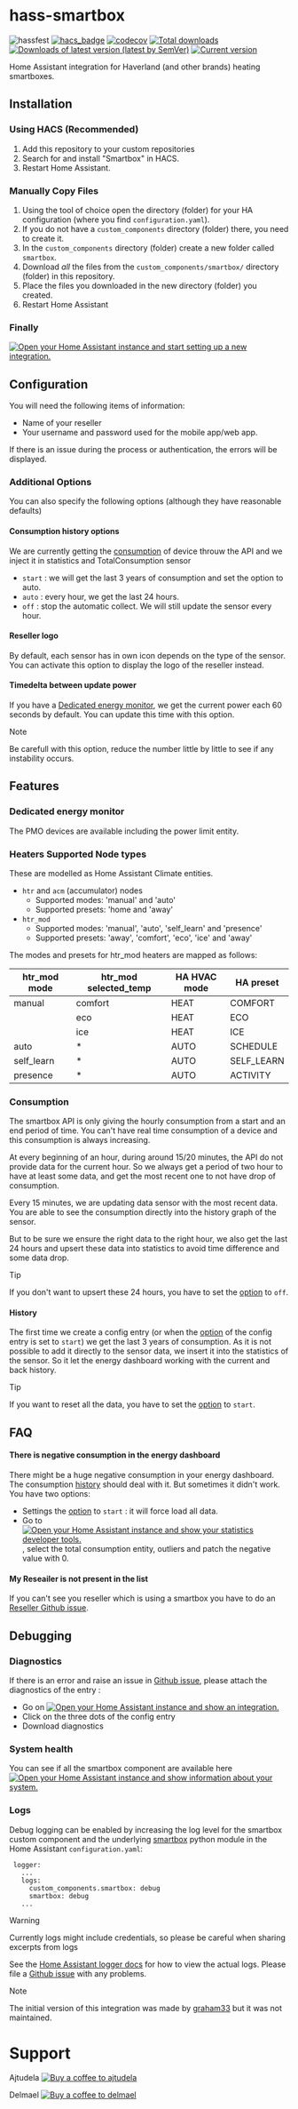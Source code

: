 # hass-smartbox
![hassfest](https://github.com/ajtudela/hass-smartbox/workflows/Validate%20with%20hassfest/badge.svg) [![hacs_badge](https://img.shields.io/badge/HACS-Custom-41BDF5.svg)](https://github.com/hacs/integration) [![codecov](https://codecov.io/gh/ajtudela/hass-smartbox/branch/main/graph/badge.svg?token=C6J448TUQ8)](https://codecov.io/gh/ajtudela/hass-smartbox) [![Total downloads](https://img.shields.io/github/downloads/ajtudela/hass-smartbox/total)](https://github.com/ajtudela/hass-smartbox/releases) [![Downloads of latest version (latest by SemVer)](https://img.shields.io/github/downloads/ajtudela/hass-smartbox/latest/total?sort=semver)](https://github.com/ajtudela/hass-smartbox/releases/latest) [![Current version](https://img.shields.io/github/v/release/ajtudela/hass-smartbox)](https://github.com/ajtudela/hass-smartbox/releases/latest)


Home Assistant integration for Haverland (and other brands) heating smartboxes.


## Installation

### Using HACS (Recommended)

1. Add this repository to your custom repositories
1. Search for and install "Smartbox" in HACS.
1. Restart Home Assistant.


### Manually Copy Files

1. Using the tool of choice open the directory (folder) for your HA configuration (where you find `configuration.yaml`).
1. If you do not have a `custom_components` directory (folder) there, you need to create it.
1. In the `custom_components` directory (folder) create a new folder called `smartbox`.
1. Download _all_ the files from the `custom_components/smartbox/` directory (folder) in this repository.
1. Place the files you downloaded in the new directory (folder) you created.
1. Restart Home Assistant


### Finally

[![Open your Home Assistant instance and start setting up a new integration.](https://my.home-assistant.io/badges/config_flow_start.svg)](https://my.home-assistant.io/redirect/config_flow_start/?domain=smartbox)


## Configuration

You will need the following items of information:
* Name of your reseller
* Your username and password used for the mobile app/web app.

If there is an issue during the process or authentication, the errors will be displayed.

### Additional Options
You can also specify the following options (although they have reasonable defaults)

#### Consumption history options
We are currently getting the [consumption](#consumption) of device throuw the API and we inject it in statistics and TotalConsumption sensor
* `start` : we will get the last 3 years of consumption and set the option to auto.
* `auto` : every hour, we get the last 24 hours.
* `off` : stop the automatic collect. We will still update the sensor every hour.

#### Reseller logo
By default, each sensor has in own icon depends on the type of the sensor.
You can activate this option to display the logo of the reseller instead.

#### Timedelta between update power
If you have a [Dedicated energy monitor](#dedicated-energy-monitor), we get the current power each 60 seconds by default.
You can update this time with this option.
> [!NOTE]
> Be carefull with this option, reduce the number little by little to see if any instability occurs.

## Features

### Dedicated energy monitor
The PMO devices are available including the power limit entity.

### Heaters Supported Node types
These are modelled as Home Assistant Climate entities.

* `htr` and `acm` (accumulator) nodes
  * Supported modes: 'manual' and 'auto'
  * Supported presets: 'home and 'away'
* `htr_mod`
  * Supported modes: 'manual', 'auto', 'self_learn' and 'presence'
  * Supported presets: 'away', 'comfort', 'eco', 'ice' and 'away'

The modes and presets for htr_mod heaters are mapped as follows:

| htr\_mod mode | htr\_mod selected_temp | HA HVAC mode | HA preset   |
|---------------|------------------------|--------------|-------------|
| manual        | comfort                | HEAT         | COMFORT     |
|               | eco                    | HEAT         | ECO         |
|               | ice                    | HEAT         | ICE         |
| auto          | *                      | AUTO         | SCHEDULE    |
| self\_learn   | *                      | AUTO         | SELF\_LEARN |
| presence      | *                      | AUTO         | ACTIVITY    |

### Consumption
The smartbox API is only giving the hourly consumption from a start and an end period of time.
You can't have real time consumption of a device and this consumption is always increasing.

At every beginning of an hour, during around 15/20 minutes, the API do not provide data for the current hour.
So we always get a period of two hour to have at least some data, and get the most recent one to not have drop of consumption.

Every 15 minutes, we are updating data sensor with the most recent data. You are able to see the consumption directly into the history graph of the sensor.

But to be sure we ensure the right data to the right hour, we also get the last 24 hours and upsert these data into statistics to avoid time difference and some data drop.
> [!TIP]
> If you don't want to upsert these 24 hours, you have to set the [option](#consumption-history-options) to `off`.

#### History
The first time we create a config entry (or when the [option](#consumption-history-options) of the config entry is set to `start`) we get the last 3 years of consumption.
As it is not possible to add it directly to the sensor data, we insert it into the statistics of the sensor.
So it let the energy dashboard working with the current and back history.


> [!TIP]
> If you want to reset all the data, you have to set the [option](#consumption-history-options) to `start`.

## FAQ
#### There is negative consumption in the energy dashboard
There might be a huge negative consumption in your energy dashboard. The consumption [history](#history) should deal with it. But sometimes it didn't work.
You have two options:
* Settings the [option](#consumption-history-options) to `start` : it will force load all data.
* Go to [![Open your Home Assistant instance and show your statistics developer tools.](https://my.home-assistant.io/badges/developer_statistics.svg)](https://my.home-assistant.io/redirect/developer_statistics/), select the total consumption entity, outliers and patch the negative value with 0.

#### My Reseailer is not present in the list
If you can't see you reseller which is using a smartbox you have to do an [Reseller Github issue].

## Debugging

### Diagnostics

If there is an error and raise an issue in [Github issue], please attach the diagnostics of the entry :
* Go on [![Open your Home Assistant instance and show an integration.](https://my.home-assistant.io/badges/integration.svg)](https://my.home-assistant.io/redirect/integration/?domain=smartbox)
* Click on the three dots of the config entry
* Download diagnostics

### System health

You can see if all the smartbox component are available here [![Open your Home Assistant instance and show information about your system.](https://my.home-assistant.io/badges/system_health.svg)](https://my.home-assistant.io/redirect/system_health/)

### Logs
Debug logging can be enabled by increasing the log level for the smartbox custom
component and the underlying [smartbox] python module in the Home Assistant
`configuration.yaml`:

```
 logger:
   ...
   logs:
     custom_components.smartbox: debug
     smartbox: debug
   ...
```

> [!WARNING]
> Currently logs might include credentials, so please be careful when
sharing excerpts from logs

See the [Home Assistant logger docs] for how to view the actual logs. Please
file a [Github issue] with any problems.


> [!NOTE]
> The initial version of this integration was made by [graham33](https://github.com/graham33) but it was not maintained.

# Support
Ajtudela [![Buy a coffee to ajtudela][buymeacoffee-shield]][buymeacoffee-ajtudela]

Delmael [![Buy a coffee to delmael][buymeacoffee-shield]][buymeacoffee-delmael]

[buymeacoffee-ajtudela]: https://www.buymeacoffee.com/ajtudela
[buymeacoffee-delmael]: https://www.buymeacoffee.com/delmael

[buymeacoffee-shield]: https://www.buymeacoffee.com/assets/img/custom_images/orange_img.png
[custom repository]: https://hacs.xyz/docs/faq/custom_repositories
[Github issue]: https://github.com/ajtudela/hass-smartbox/issues
[Reseller Github issue]: https://github.com/ajtudela/smartbox/issues/new?template=new-reseller.md
[Home Assistant integration docs]: https://developers.home-assistant.io/docs/creating_integration_file_structure/#where-home-assistant-looks-for-integrations
[Home Assistant logger docs]: https://www.home-assistant.io/integrations/logger/#viewing-logs
[Home Assistant secrets management]: https://www.home-assistant.io/docs/configuration/secrets/
[smartbox]: https://github.com/ajtudela/smartbox
